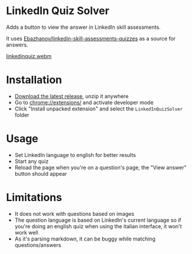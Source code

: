 # LinkedIn Quiz Solver

Adds a button to view the answer in LinkedIn skill assessments.

It uses [Ebazhanov/linkedin-skill-assessments-quizzes](https://github.com/Ebazhanov/linkedin-skill-assessments-quizzes) as a source for answers.

[linkedinquiz.webm](https://user-images.githubusercontent.com/43440732/189339127-7f71fb65-de4e-4f2d-bf0e-473aeb283e15.webm)

# Installation

- [Download the latest release](https://github.com/Oryss/linkedin-quiz-solver/releases), unzip it anywhere
- Go to [chrome://extensions/](chrome://extensions/) and activate developer mode
- Click "Install unpacked extension" and select the `LinkedInQuizSolver` folder

# Usage

- Set LinkedIn language to english for better results
- Start any quiz
- Reload the page when you're on a question's page, the "View answer" button should appear

# Limitations

- It does not work with questions based on images
- The question language is based on LinkedIn's current language so if you're doing an english quiz when using the italian interface, it won't work well
- As it's parsing markdown, it can be buggy while matching questions/answers
